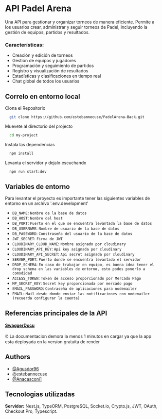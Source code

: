 
# API Padel Arena 

Una API para gestionar y organizar torneos de manera eficiente. Permite a los usuarios crear, administrar y seguir torneos de Padel, incluyendo la gestión de equipos, partidos y resultados.

### Características:

- Creación y edición de torneos
- Gestión de equipos y jugadores
- Programación y seguimiento de partidos
- Registro y visualización de resultados
- Estadísticas y clasificaciones en tiempo real
- Chat global de todos los usuarios

## Correlo en entorno local

Clona el Repositorio

```bash
  git clone https://github.com/estebannecuse/PadelArena-Back.git
```

Muevete al directorio del projecto

```bash
  cd my-project
```

Instala las dependencias

```bash
  npm install
```

Levanta el servidor y dejalo escuchando

```bash
  npm run start:dev
```

## Variables de entorno

Para levantar el proyecto es importante tener las siguientes variables de entorno en un archivo '.env.development'

- `DB_NAME`: `Nombre de la base de datos`
- `DB_HOST`: `Nombre del host`
- `DB_PORT`: `Puerto en el que se encuentra levantada la base de datos`
- `DB_USERNAME`: `Nombre de usuario de la base de datos`
- `DB_PASSWORD`: `Constraseña del usuario de la base de datos`
- `JWT_SECRET`: `Firma de JWT`
- `CLOUDINARY_CLOUD_NAME`: `Nombre asignado por cloudinary`
- `CLOUDINARY_API_KEY`: `Api key asignada por cloudinary`
- `CLOUDINARY_API_SECRET`: `Api secret asignada por cloudinary`
- `SERVER_PORT`: `Puerto donde se encuentra levantado el servidor`
- `DROP_SCHEMA`: `En caso de trabajar en equipo, es buena idea tener el drop schema en las variables de entorno, esto podes ponerlo a comodidad`
- `ACCESS_TOKEN`: `Token de acceso proporcionado por Mercado Pago`
- `MP_SECRET_KEY`: `Secret key proporcionada por mercado pago`
- `EMAIL_PASSWORD`: `Contraseña de aplicaciones para nodemailer`
- `EMAIL`: `Mail desde donde enviar las notificaciones con nodemailer (recuerda configurar la cuenta)`

## Referencias principales de la API

#### [SwaggerDocu](https://padelarena.onrender.com/api)
⏰ La documentacion demora la menos 1 minutos en cargar ya que la app esta deployada en la version gratuita de render



## Authors

- [@Agusdor96](https://github.com/Agusdor96)
- [@estebannecuse](https://github.com/estebannecuse)
- [@Anacasconi1](https://github.com/Anacasconi1)

## Tecnologias utilizadas

**Servidor:** Nest.js, TypeORM, PostgreSQL, Socket.io, Crypto.js, JWT, OAuth, Checkout Pro, Typescript. 

